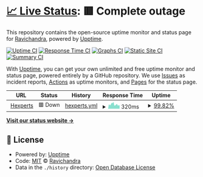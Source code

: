 # [📈 Live Status](https://Ravichandra-C.github.io/HexpertsUptime): <!--live status--> **🟥 Complete outage**

This repository contains the open-source uptime monitor and status page for [Ravichandra](https://Ravichandra-C.github.io/HexpertsUptime), powered by [Upptime](https://github.com/upptime/upptime).

[![Uptime CI](https://github.com/Ravichandra-C/HexpertsUptime/workflows/Uptime%20CI/badge.svg)](https://github.com/Ravichandra-C/HexpertsUptime/actions?query=workflow%3A%22Uptime+CI%22)
[![Response Time CI](https://github.com/Ravichandra-C/HexpertsUptime/workflows/Response%20Time%20CI/badge.svg)](https://github.com/Ravichandra-C/HexpertsUptime/actions?query=workflow%3A%22Response+Time+CI%22)
[![Graphs CI](https://github.com/Ravichandra-C/HexpertsUptime/workflows/Graphs%20CI/badge.svg)](https://github.com/Ravichandra-C/HexpertsUptime/actions?query=workflow%3A%22Graphs+CI%22)
[![Static Site CI](https://github.com/Ravichandra-C/HexpertsUptime/workflows/Static%20Site%20CI/badge.svg)](https://github.com/Ravichandra-C/HexpertsUptime/actions?query=workflow%3A%22Static+Site+CI%22)
[![Summary CI](https://github.com/Ravichandra-C/HexpertsUptime/workflows/Summary%20CI/badge.svg)](https://github.com/Ravichandra-C/HexpertsUptime/actions?query=workflow%3A%22Summary+CI%22)

With [Upptime](https://upptime.js.org), you can get your own unlimited and free uptime monitor and status page, powered entirely by a GitHub repository. We use [Issues](https://github.com/Ravichandra-C/HexpertsUptime/issues) as incident reports, [Actions](https://github.com/Ravichandra-C/HexpertsUptime/actions) as uptime monitors, and [Pages](https://Ravichandra-C.github.io/HexpertsUptime) for the status page.

<!--start: status pages-->
<!-- This summary is generated by Upptime (https://github.com/upptime/upptime) -->
<!-- Do not edit this manually, your changes will be overwritten -->
<!-- prettier-ignore -->
| URL | Status | History | Response Time | Uptime |
| --- | ------ | ------- | ------------- | ------ |
| <img alt="" src="https://icons.duckduckgo.com/ip3/hexperts.hexagon.com.ico" height="13"> [Hexperts](https://hexperts.hexagon.com) | 🟥 Down | [hexperts.yml](https://github.com/Ravichandra-C/HexpertsUptime/commits/HEAD/history/hexperts.yml) | <details><summary><img alt="Response time graph" src="./graphs/hexperts/response-time-week.png" height="20"> 320ms</summary><br><a href="https://Ravichandra-C.github.io/HexpertsUptime/history/hexperts"><img alt="Response time 363" src="https://img.shields.io/endpoint?url=https%3A%2F%2Fraw.githubusercontent.com%2FRavichandra-C%2FHexpertsUptime%2FHEAD%2Fapi%2Fhexperts%2Fresponse-time.json"></a><br><a href="https://Ravichandra-C.github.io/HexpertsUptime/history/hexperts"><img alt="24-hour response time 282" src="https://img.shields.io/endpoint?url=https%3A%2F%2Fraw.githubusercontent.com%2FRavichandra-C%2FHexpertsUptime%2FHEAD%2Fapi%2Fhexperts%2Fresponse-time-day.json"></a><br><a href="https://Ravichandra-C.github.io/HexpertsUptime/history/hexperts"><img alt="7-day response time 320" src="https://img.shields.io/endpoint?url=https%3A%2F%2Fraw.githubusercontent.com%2FRavichandra-C%2FHexpertsUptime%2FHEAD%2Fapi%2Fhexperts%2Fresponse-time-week.json"></a><br><a href="https://Ravichandra-C.github.io/HexpertsUptime/history/hexperts"><img alt="30-day response time 345" src="https://img.shields.io/endpoint?url=https%3A%2F%2Fraw.githubusercontent.com%2FRavichandra-C%2FHexpertsUptime%2FHEAD%2Fapi%2Fhexperts%2Fresponse-time-month.json"></a><br><a href="https://Ravichandra-C.github.io/HexpertsUptime/history/hexperts"><img alt="1-year response time 362" src="https://img.shields.io/endpoint?url=https%3A%2F%2Fraw.githubusercontent.com%2FRavichandra-C%2FHexpertsUptime%2FHEAD%2Fapi%2Fhexperts%2Fresponse-time-year.json"></a></details> | <details><summary><a href="https://Ravichandra-C.github.io/HexpertsUptime/history/hexperts">99.82%</a></summary><a href="https://Ravichandra-C.github.io/HexpertsUptime/history/hexperts"><img alt="All-time uptime 99.88%" src="https://img.shields.io/endpoint?url=https%3A%2F%2Fraw.githubusercontent.com%2FRavichandra-C%2FHexpertsUptime%2FHEAD%2Fapi%2Fhexperts%2Fuptime.json"></a><br><a href="https://Ravichandra-C.github.io/HexpertsUptime/history/hexperts"><img alt="24-hour uptime 98.73%" src="https://img.shields.io/endpoint?url=https%3A%2F%2Fraw.githubusercontent.com%2FRavichandra-C%2FHexpertsUptime%2FHEAD%2Fapi%2Fhexperts%2Fuptime-day.json"></a><br><a href="https://Ravichandra-C.github.io/HexpertsUptime/history/hexperts"><img alt="7-day uptime 99.82%" src="https://img.shields.io/endpoint?url=https%3A%2F%2Fraw.githubusercontent.com%2FRavichandra-C%2FHexpertsUptime%2FHEAD%2Fapi%2Fhexperts%2Fuptime-week.json"></a><br><a href="https://Ravichandra-C.github.io/HexpertsUptime/history/hexperts"><img alt="30-day uptime 99.96%" src="https://img.shields.io/endpoint?url=https%3A%2F%2Fraw.githubusercontent.com%2FRavichandra-C%2FHexpertsUptime%2FHEAD%2Fapi%2Fhexperts%2Fuptime-month.json"></a><br><a href="https://Ravichandra-C.github.io/HexpertsUptime/history/hexperts"><img alt="1-year uptime 99.96%" src="https://img.shields.io/endpoint?url=https%3A%2F%2Fraw.githubusercontent.com%2FRavichandra-C%2FHexpertsUptime%2FHEAD%2Fapi%2Fhexperts%2Fuptime-year.json"></a></details>

<!--end: status pages-->

[**Visit our status website →**](https://Ravichandra-C.github.io/HexpertsUptime)

## 📄 License

- Powered by: [Upptime](https://github.com/upptime/upptime)
- Code: [MIT](./LICENSE) © [Ravichandra](https://Ravichandra-C.github.io/HexpertsUptime)
- Data in the `./history` directory: [Open Database License](https://opendatacommons.org/licenses/odbl/1-0/)
